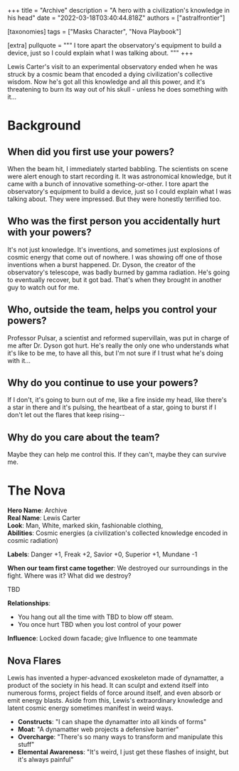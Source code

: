 +++
title = "Archive"
description = "A hero with a civilization's knowledge in his head"
date = "2022-03-18T03:40:44.818Z"
authors = ["astralfrontier"]

[taxonomies]
tags = ["Masks Character", "Nova Playbook"]

[extra]
pullquote = """
I tore apart the observatory's equipment to build a device, just so I could explain what I was talking about.
"""
+++

Lewis Carter's visit to an experimental observatory ended when he was struck by a cosmic beam that encoded a dying civilization's collective wisdom. Now he's got all this knowledge and all this power, and it's threatening to burn its way out of his skull - unless he does something with it...

<!-- more -->

# Background

## When did you first use your powers?
When the beam hit, I immediately started babbling. The scientists on scene were alert enough to start recording it. It was astronomical knowledge, but it came with a bunch of innovative something-or-other. I tore apart the observatory's equipment to build a device, just so I could explain what I was talking about. They were impressed. But they were honestly terrified too.

## Who was the first person you accidentally hurt with your powers?
It's not just knowledge. It's inventions, and sometimes just explosions of cosmic energy that come out of nowhere. I was showing off one of those inventions when a burst happened. Dr. Dyson, the creator of the observatory's telescope, was badly burned by gamma radiation. He's going to eventually recover, but it got bad. That's when they brought in another guy to watch out for me.

## Who, outside the team, helps you control your powers?
Professor Pulsar, a scientist and reformed supervillain, was put in charge of me after Dr. Dyson got hurt. He's really the only one who understands what it's like to be me, to have all this, but I'm not sure if I trust what he's doing with it...

## Why do you continue to use your powers?
If I don't, it's going to burn out of me, like a fire inside my head, like there's a star in there and it's pulsing, the heartbeat of a star, going to burst if I don't let out the flares that keep rising--

## Why do you care about the team?
Maybe they can help me control this. If they can't, maybe they can survive me.

# The Nova
**Hero Name**: Archive  
**Real Name**: Lewis Carter  
**Look**: Man, White, marked skin, fashionable clothing,   
**Abilities**: Cosmic energies (a civilization's collected knowledge encoded in cosmic radiation)

**Labels**: Danger +1, Freak +2, Savior +0, Superior +1, Mundane -1

**When our team first came together**: We destroyed our surroundings in the fight. Where was it? What did we destroy?

TBD

**Relationships**:
- You hang out all the time with TBD to blow off steam.
- You once hurt TBD when you lost control of your power

**Influence**: Locked down facade; give Influence to one teammate

## Nova Flares

Lewis has invented a hyper-advanced exoskeleton made of dynamatter, a product of the society in his head. It can sculpt and extend itself into numerous forms, project fields of force around itself, and even absorb or emit energy blasts. Aside from this, Lewis's extraordinary knowledge and latent cosmic energy sometimes manifest in weird ways.

- **Constructs**: "I can shape the dynamatter into all kinds of forms"
- **Moat**: "A dynamatter web projects a defensive barrier"
- **Overcharge**: "There's so many ways to transform and manipulate this stuff"
- **Elemental Awareness**: "It's weird, I just get these flashes of insight, but it's always painful"